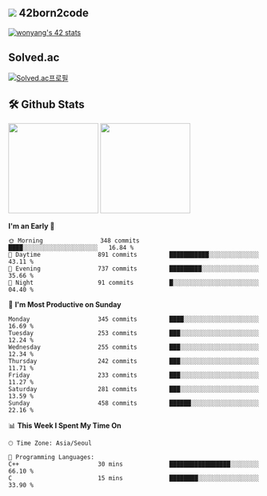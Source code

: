 
## <img src="https://img.shields.io/badge/-000000?style=flat&logo=42&logoColor=white"> 42born2code
[![wonyang's 42 stats](https://badge42.vercel.app/api/v2/cl5nhe5b6007809kydha7ht42/stats?cursusId=21&coalitionId=88)](https://profile.intra.42.fr/users/wonyang)

## Solved.ac
[![Solved.ac프로필](http://mazassumnida.wtf/api/v2/generate_badge?boj=bennyws)](https://solved.ac/bennyws)

## 🛠️ Github Stats
<p>
  <img height="180em" src="https://github-readme-stats-veggie-garden.vercel.app/api?username=gemstoneyang&show_icons=true&include_all_commits=true&bg_color=30,e96443,904e95&title_color=fff&text_color=fff">
  <img height="180em" src="https://github-readme-stats-veggie-garden.vercel.app/api/top-langs/?username=gemstoneyang&layout=compact&bg_color=30,e96443,904e95&title_color=fff&text_color=fff">
</p>

<!--START_SECTION:waka-->
**I'm an Early 🐤** 

```text
🌞 Morning                348 commits         ████░░░░░░░░░░░░░░░░░░░░░   16.84 % 
🌆 Daytime                891 commits         ███████████░░░░░░░░░░░░░░   43.11 % 
🌃 Evening                737 commits         █████████░░░░░░░░░░░░░░░░   35.66 % 
🌙 Night                  91 commits          █░░░░░░░░░░░░░░░░░░░░░░░░   04.40 % 
```
📅 **I'm Most Productive on Sunday** 

```text
Monday                   345 commits         ████░░░░░░░░░░░░░░░░░░░░░   16.69 % 
Tuesday                  253 commits         ███░░░░░░░░░░░░░░░░░░░░░░   12.24 % 
Wednesday                255 commits         ███░░░░░░░░░░░░░░░░░░░░░░   12.34 % 
Thursday                 242 commits         ███░░░░░░░░░░░░░░░░░░░░░░   11.71 % 
Friday                   233 commits         ███░░░░░░░░░░░░░░░░░░░░░░   11.27 % 
Saturday                 281 commits         ███░░░░░░░░░░░░░░░░░░░░░░   13.59 % 
Sunday                   458 commits         ██████░░░░░░░░░░░░░░░░░░░   22.16 % 
```


📊 **This Week I Spent My Time On** 

```text
🕑︎ Time Zone: Asia/Seoul

💬 Programming Languages: 
C++                      30 mins             █████████████████░░░░░░░░   66.10 % 
C                        15 mins             ████████░░░░░░░░░░░░░░░░░   33.90 % 
```


<!--END_SECTION:waka-->
